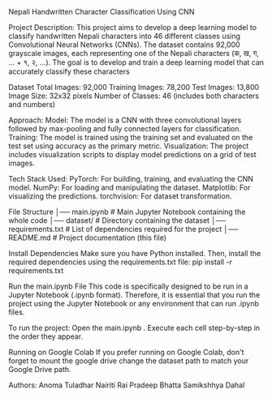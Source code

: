 Nepali Handwritten Character Classification Using CNN

Project Description:
This project aims to develop a deep learning model to classify handwritten Nepali characters into 46 different classes using Convolutional Neural Networks (CNNs). The dataset contains 92,000 grayscale images, each representing one of the Nepali characters (क, ख, ग, ... + १, २, ...). The goal is to develop and train a deep learning model that can accurately classify these characters

Dataset
Total Images: 92,000
Training Images: 78,200
Test Images: 13,800
Image Size: 32x32 pixels
Number of Classes: 46 (includes both characters and numbers)

Approach:
Model: The model is a CNN with three convolutional layers followed by max-pooling and fully connected layers for classification.
Training: The model is trained using the training set and evaluated on the test set using accuracy as the primary metric.
Visualization: The project includes visualization scripts to display model predictions on a grid of test images.

Tech Stack Used:
PyTorch: For building, training, and evaluating the CNN model.
NumPy: For loading and manipulating the dataset.
Matplotlib: For visualizing the predictions.
torchvision: For dataset transformation.


File Structure
│── main.ipynb         # Main Jupyter Notebook containing the whole code
│── dataset/           # Directory containing the dataset
│── requirements.txt   # List of dependencies required for the project
│── README.md          # Project documentation (this file)


Install Dependencies
Make sure you have Python installed. Then, install the required dependencies using the requirements.txt file:
pip install -r requirements.txt

Run the main.ipynb File
This code is specifically designed to be run in a Jupyter Notebook (.ipynb format). Therefore, it is essential that you run the project using the Jupyter Notebook or any environment that can run .ipynb files.

To run the project:
Open the main.ipynb .
Execute each cell step-by-step in the order they appear.

Running on Google Colab
If you prefer running on Google Colab, don't forget to mount the google drive change the dataset path to match your Google Drive path.


Authors:
Anoma Tuladhar
Nairiti Rai
Pradeep Bhatta
Samikshhya Dahal







